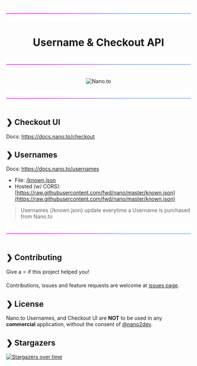 ![line](https://github.com/fwd/n2/raw/master/.github/line.png)

<h1 align="center">Username & Checkout API</h1>

![line](https://github.com/fwd/n2/raw/master/.github/line.png)

<p align="center">
  <img src="https://github.com/fwd/nano/raw/master/dist/images/cover2.png" alt="Nano.to" />
</p>

![line](https://github.com/fwd/n2/raw/master/.github/line.png)

## ❯ Checkout UI

Docs: https://docs.nano.to/checkout

## ❯ Usernames 

Docs: https://docs.nano.to/usernames

- File: [/known.json](https://github.com/fwd/nano/blob/master/known.json)
- Hosted (w/ CORS): [https://raw.githubusercontent.com/fwd/nano/master/known.json](https://raw.githubusercontent.com/fwd/nano/master/known.json)

> Usernames (/known.json) update everytime a Username is purchased from Nano.to

![line](https://github.com/fwd/n2/raw/master/.github/line.png)

## ❯ Contributing

Give a ⭐️ if this project helped you!

Contributions, issues and feature requests are welcome at [issues page](https://github.com/fwd/nano/issues).

## ❯ License

Nano.to Usernames, and Checkout UI are **NOT** to be used in any **commercial** application, without the consent of [@nano2dev](https://twitter.com/nano2dev). 

## ❯ Stargazers

[![Stargazers over time](https://starchart.cc/fwd/n2.svg)](https://github.com/fwd/n2)

